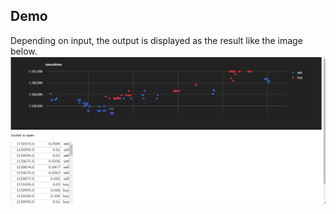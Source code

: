 ## Demo
Depending on input, the output is displayed as the result like the image below.
![result](https://github.com/s-y-00/google_chart/blob/media/media/executions_realtime_plot.gif)